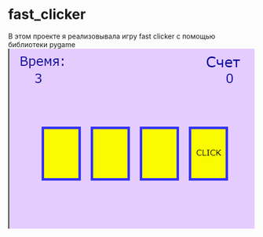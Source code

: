 # fast_clicker
В этом проекте я реализовывала игру fast clicker с помощью библиотеки pygame
![image](./main.png)
